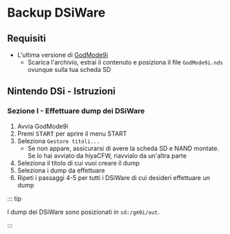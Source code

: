 # Backup DSiWare

## Requisiti

- L'ultima versione di [GodMode9i](https://github.com/RocketRobz/godmode9i/releases)
  - Scarica l'archivio, estrai il contenuto e posiziona il file `GodMode9i.nds` ovunque sulla tua scheda SD

## Nintendo DSi - Istruzioni

### Sezione I - Effettuare dump dei DSiWare

1. Avvia GodMode9i
2. Premi <kbd>START</kbd> per aprire il menu START
3. Seleziona `Gestore titoli...`
   - Se non appare, assicurarsi di avere la scheda SD e NAND montate. Se lo hai avviato da hiyaCFW, riavvialo da un'altra parte
4. Seleziona il titolo di cui vuoi creare il dump
5. Seleziona i dump da effettuare
6. Ripeti i passaggi 4-5 per tutti i DSiWare di cui desideri effettuare un dump

::: tip

I dump dei DSiWare sono posizionati in `sd:/gm9i/out`.

:::
